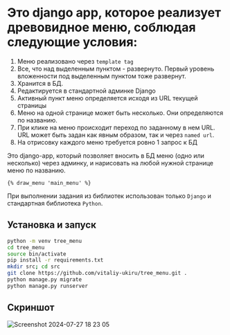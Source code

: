 # Это django app, которое реализует древовидное меню, соблюдая следующие условия:
1) Меню реализовано через `template tag`
2) Все, что над выделенным пунктом - развернуто. Первый уровень вложенности под выделенным пунктом тоже развернут.
3) Хранится в БД.
4) Редактируется в стандартной админке Django
5) Активный пункт меню определяется исходя из URL текущей страницы
6) Меню на одной странице может быть несколько. Они определяются по названию.
7) При клике на меню происходит переход по заданному в нем URL. URL может быть задан как явным образом, так и через `named url`.
8) На отрисовку каждого меню требуется ровно 1 запрос к БД
 
Это django-app, который позволяет вносить в БД меню (одно или несколько) через админку, и нарисовать на любой нужной странице меню по названию.

`{% draw_menu 'main_menu' %}`

При выполнении задания из библиотек использован только `Django` и стандартная библиотека `Python`.

## Установка и запуск
```bash
python -m venv tree_menu
cd tree_menu
source bin/activate
pip install -r requirements.txt
mkdir src; cd src
git clone https://github.com/vitaliy-ukiru/tree_menu.git .
python manage.py migrate
python manage.py runserver
```

## Скриншот
![Screenshot 2024-07-27 18 23 05](https://github.com/user-attachments/assets/f07443dd-5386-4d93-a021-b70fcfdc4e69)
